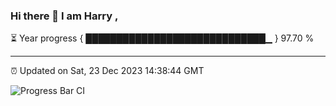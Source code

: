 ### Hi there 👋 I am Harry , 

⏳ Year progress { █████████████████████████████▁ } 97.70 %

---

⏰ Updated on Sat, 23 Dec 2023 14:38:44 GMT

![Progress Bar CI](https://github.com/duykhang68/duykhang68/workflows/Progress%20Bar%20CI/badge.svg)
